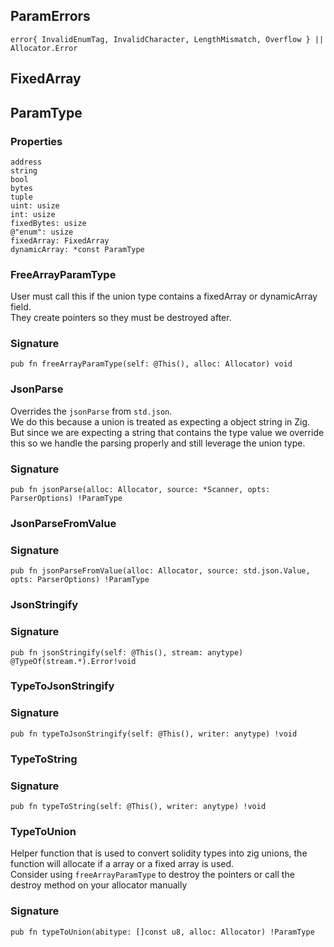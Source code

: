 ## ParamErrors

```zig
error{ InvalidEnumTag, InvalidCharacter, LengthMismatch, Overflow } || Allocator.Error
```

## FixedArray

## ParamType

### Properties

```zig
address
string
bool
bytes
tuple
uint: usize
int: usize
fixedBytes: usize
@"enum": usize
fixedArray: FixedArray
dynamicArray: *const ParamType
```

### FreeArrayParamType
User must call this if the union type contains a fixedArray or dynamicArray field.\
They create pointers so they must be destroyed after.

### Signature

```zig
pub fn freeArrayParamType(self: @This(), alloc: Allocator) void
```

### JsonParse
Overrides the `jsonParse` from `std.json`.\
We do this because a union is treated as expecting a object string in Zig.\
But since we are expecting a string that contains the type value
we override this so we handle the parsing properly and still leverage the union type.

### Signature

```zig
pub fn jsonParse(alloc: Allocator, source: *Scanner, opts: ParserOptions) !ParamType
```

### JsonParseFromValue
### Signature

```zig
pub fn jsonParseFromValue(alloc: Allocator, source: std.json.Value, opts: ParserOptions) !ParamType
```

### JsonStringify
### Signature

```zig
pub fn jsonStringify(self: @This(), stream: anytype) @TypeOf(stream.*).Error!void
```

### TypeToJsonStringify
### Signature

```zig
pub fn typeToJsonStringify(self: @This(), writer: anytype) !void
```

### TypeToString
### Signature

```zig
pub fn typeToString(self: @This(), writer: anytype) !void
```

### TypeToUnion
Helper function that is used to convert solidity types into zig unions,
the function will allocate if a array or a fixed array is used.\
Consider using `freeArrayParamType` to destroy the pointers
or call the destroy method on your allocator manually

### Signature

```zig
pub fn typeToUnion(abitype: []const u8, alloc: Allocator) !ParamType
```

